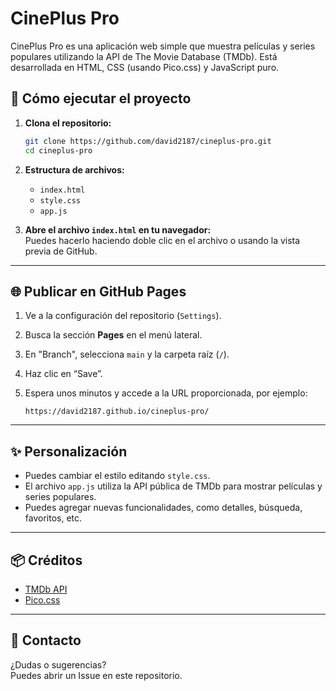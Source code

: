 # CinePlus Pro

CinePlus Pro es una aplicación web simple que muestra películas y series populares utilizando la API de The Movie Database (TMDb). Está desarrollada en HTML, CSS (usando Pico.css) y JavaScript puro.

## 🚀 Cómo ejecutar el proyecto

1. **Clona el repositorio:**
   ```bash
   git clone https://github.com/david2187/cineplus-pro.git
   cd cineplus-pro
   ```

2. **Estructura de archivos:**
   - `index.html`
   - `style.css`
   - `app.js`

3. **Abre el archivo `index.html` en tu navegador:**  
   Puedes hacerlo haciendo doble clic en el archivo o usando la vista previa de GitHub.

---

## 🌐 Publicar en GitHub Pages

1. Ve a la configuración del repositorio (`Settings`).
2. Busca la sección **Pages** en el menú lateral.
3. En "Branch", selecciona `main` y la carpeta raíz (`/`).
4. Haz clic en “Save”.
5. Espera unos minutos y accede a la URL proporcionada, por ejemplo:

   ```
   https://david2187.github.io/cineplus-pro/
   ```

---

## ✨ Personalización

- Puedes cambiar el estilo editando `style.css`.
- El archivo `app.js` utiliza la API pública de TMDb para mostrar películas y series populares.
- Puedes agregar nuevas funcionalidades, como detalles, búsqueda, favoritos, etc.

---

## 📦 Créditos

- [TMDb API](https://www.themoviedb.org/documentation/api)
- [Pico.css](https://picocss.com/)

---

## 📧 Contacto

¿Dudas o sugerencias?  
Puedes abrir un Issue en este repositorio.
